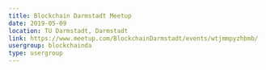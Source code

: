 ```yaml
---
title: Blockchain Darmstadt Meetup
date: 2019-05-09
location: TU Darmstadt, Darmstadt
link: https://www.meetup.com/BlockchainDarmstadt/events/wtjmmpyzhbmb/
usergroup: blockchainda
type: usergroup
---
```

